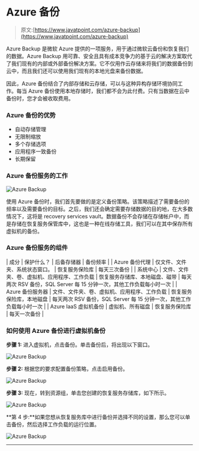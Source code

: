 # Azure 备份

> 原文:[https://www.javatpoint.com/azure-backup](https://www.javatpoint.com/azure-backup)

Azure Backup 是微软 Azure 提供的一项服务，用于通过微软云备份和恢复我们的数据。Azure Backup 用可靠、安全且具有成本竞争力的基于云的解决方案取代了我们现有的内部或外部备份解决方案。它不仅用作云存储来将我们的数据备份到云中，而且我们还可以使用我们现有的本地光盘来备份数据。

因此，Azure 备份结合了内部存储和云存储，可以与这种异构存储环境协同工作。每当 Azure 备份使用本地存储时，我们都不会为此付费。只有当数据在云中备份时，您才会被收取费用。

### Azure 备份的优势

*   自动存储管理
*   无限制缩放
*   多个存储选项
*   应用程序一致备份
*   长期保留

### Azure 备份服务的工作

![Azure Backup](../Images/c320d001f879dd76448178efd405379b.png)

使用 Azure 备份时，我们首先要做的是定义备份策略。该策略描述了需要备份的频率以及需要备份的目标。之后，我们还会确定需要存储数据的目的地，在大多数情况下，这将是 recovery services vault。数据备份不会存储在存储帐户中，而是存储在恢复服务保管库中，这也是一种在线存储工具，我们可以在其中保存所有虚拟机的备份。

### Azure 备份服务的组件

| 成分 | 保护什么？ | 后备存储器 | 备份频率 |
| Azure 备份代理 | 仅文件、文件夹、系统状态窗口。 | 恢复服务保险库 | 每天三次备份 |
| 系统中心 | 文件、文件夹、卷、虚拟机、应用程序、工作负载 | 恢复服务存储库、本地磁盘、磁带 | 每天两次 RSV 备份，SQL Server 每 15 分钟一次，其他工作负载每小时一次 |
| Azure 备份服务器 | 文件、文件夹、卷、虚拟机、应用程序、工作负载 | 恢复服务保险库，本地磁盘 | 每天两次 RSV 备份，SQL Server 每 15 分钟一次，其他工作负载每小时一次 |
| Azure IaaS 虚拟机备份 | 虚拟机、所有磁盘 | 恢复服务保险库 | 每天一次备份 |

### 如何使用 Azure 备份进行虚拟机备份

**步骤 1:** 进入虚拟机，点击备份。单击备份后，将出现以下窗口。

![Azure Backup](../Images/a4164f5139017d5c6081cf95b76c9180.png)

**步骤 2:** 根据您的要求配置备份策略，点击启用备份。

![Azure Backup](../Images/b048d981841d5923d29a51fab05d9c6d.png)

**步骤 3:** 现在，转到资源组，单击您创建的恢复服务存储库，如下所示。

![Azure Backup](../Images/62d8063e0d3955161fa25b51038a7672.png)

**第 4 步:**如果您想从恢复服务库中进行备份并选择不同的设置，那么您可以单击备份，然后选择工作负载的运行位置。

![Azure Backup](../Images/816dadabfd46c68b1f384cf0a6814484.png)

* * *